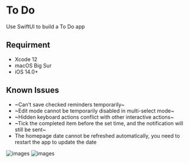 # To Do
Use SwiftUI to build a To Do app

## Requirment
* Xcode 12
* macOS Big Sur
* iOS 14.0+

## Known Issues
*  ~Can't save checked reminders temporarily~
* ~Edit mode cannot be temporarily disabled in multi-select mode~
* ~Hidden keyboard actions conflict with other interactive actions~
* ~Tick ​​the completed item before the set time, and the notification will still be sent~
* The homepage date cannot be refreshed automatically, you need to restart the app to update the date

![images](https://github.com/OrangeFlavoredDerek/To-Do/blob/main/Images/IMG_4315.JPEG)
![images](https://github.com/OrangeFlavoredDerek/To-Do/blob/main/Images/IMG_4316.JPEG)
